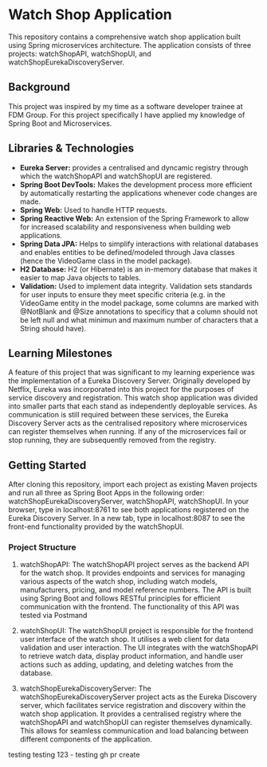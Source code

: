 # Watch Shop Application
This repository contains a comprehensive watch shop application built using Spring microservices architecture. The application consists of three projects: watchShopAPI, watchShopUI, and watchShopEurekaDiscoveryServer.

## Background
This project was inspired by my time as a software developer trainee at FDM Group. For this project specifically I have applied my knowledge of Spring Boot and Microservices. 

## Libraries & Technologies
- **Eureka Server:** provides a centralised and dyncamic registry through which the watchShopAPI and watchShopUI are registered.
- **Spring Boot DevTools:** Makes the development process more efficient by automatically restarting the applications whenever code changes are made.
- **Spring Web:** Used to handle HTTP requests.
- **Spring Reactive Web:** An extension of the Spring Framework to allow for increased scalability and responsiveness when building web applications.
- **Spring Data JPA:** Helps to simplify interactions with relational databases and enables entities to be defined/modeled through Java classes (hence the VideoGame class in the model package).
- **H2 Database:** H2 (or Hibernate) is an in-memory database that makes it easier to map Java objects to tables.
- **Validation:** Used to implement data integrity. Validation sets standards for user inputs to ensure they meet specific criteria (e.g. in the VideoGame entity in the model package, some columns are marked with @NotBlank and @Size annotations to specificy that a column should not be left null and what minimun and maximum number of characters that a String should have).

## Learning Milestones
A feature of this project that was significant to my learning experience was the implementation of a Eureka Discovery Server. Originally developed by Netflix, Eureka was incorporated into this project for the purposes of service discovery and registration. This watch shop application was divided into smaller parts that each stand as independently deployable services. As communication is still required between these services, the Eureka Discovery Server acts as the centralised repository where microservices can register themselves when running. If any of the microservices fail or stop running, they are subsequently removed from the registry.

## Getting Started
After cloning this repository, import each project as existing Maven projects and run all three as Spring Boot Apps in the following order: watchShopEurekaDiscoveryServer, watchShopAPI, watchShopUI. In your browser, type in localhost:8761 to see both applications registered on the Eureka Discovery Server. In a new tab, type in localhost:8087 to see the front-end functionality provided by the watchShopUI.

### Project Structure
1. watchShopAPI:
The watchShopAPI project serves as the backend API for the watch shop. It provides endpoints and services for managing various aspects of the watch shop, including watch models, manufacturers, pricing, and model reference numbers. The API is built using Spring Boot and follows RESTful principles for efficient communication with the frontend. The functionality of this API was tested via Postmand

2. watchShopUI:
The watchShopUI project is responsible for the frontend user interface of the watch shop. It utilises a web client for data validation and user interaction. The UI integrates with the watchShopAPI to retrieve watch data, display product information, and handle user actions such as adding, updating, and deleting watches from the database.

3. watchShopEurekaDiscoveryServer:
The watchShopEurekaDiscoveryServer project acts as the Eureka Discovery server, which facilitates service registration and discovery within the watch shop application. It provides a centralised registry where the watchShopAPI and watchShopUI can register themselves dynamically. This allows for seamless communication and load balancing between different components of the application.

testing testing 123 - testing gh pr create